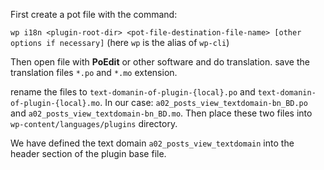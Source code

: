 First create a pot file with the command:

`wp i18n <plugin-root-dir> <pot-file-destination-file-name> [other options if necessary]`
(here `wp` is the alias of `wp-cli`)

Then open file with **PoEdit** or other software and do translation.
save the translation files `*.po` and `*.mo` extension.

rename the files to `text-domanin-of-plugin-{local}.po` and `text-domanin-of-plugin-{local}.mo`.
In our case: `a02_posts_view_textdomain-bn_BD.po` and `a02_posts_view_textdomain-bn_BD.mo`.
Then place these two files into `wp-content/languages/plugins` directory.

We have defined the text domain `a02_posts_view_textdomain` into the header section of the plugin base file.
